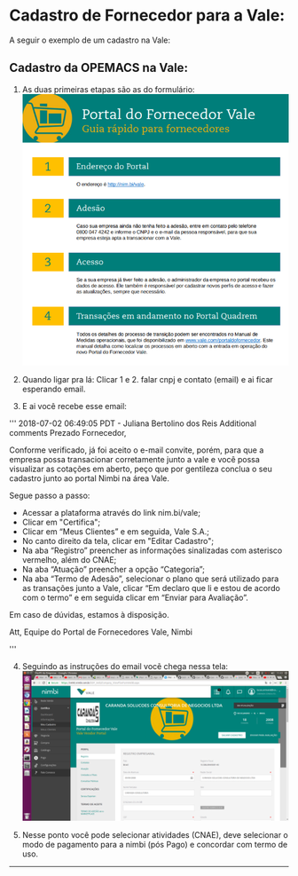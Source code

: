 # Cadastro de Fornecedor para a Vale:

A seguir o exemplo de um cadastro na Vale:

## Cadastro da OPEMACS na Vale:
1) As duas primeiras etapas são as do formulário:
![tutorial da vale](https://github.com/Lucas-Armand/Caranda/blob/master/Vale/vale1.png)

2) Quando ligar pra lá: Clicar 1 e 2. falar cnpj e contato (email) e ai ficar esperando email.

3) E ai você recebe esse email:

'''
2018-07-02 06:49:05 PDT - Juliana Bertolino dos Reis Additional comments
Prezado Fornecedor, 

Conforme verificado, já foi aceito o e-mail convite, porém, para que a empresa possa transacionar corretamente junto a vale e você possa visualizar as cotações em aberto, peço que por gentileza conclua o seu cadastro junto ao portal Nimbi na área Vale.

Segue passo a passo:
- Acessar a plataforma através do link nim.bi/vale;
- Clicar em "Certifica";
- Clicar em “Meus Clientes” e em seguida, Vale S.A.;
- No canto direito da tela, clicar em "Editar Cadastro";
- Na aba “Registro” preencher as informações sinalizadas com asterisco vermelho, além do CNAE; 
- Na aba “Atuação” preencher a opção “Categoria”;
- Na aba “Termo de Adesão”, selecionar o plano que será utilizado para as transações junto a Vale, clicar “Em declaro que li e estou de acordo com o termo” e em seguida clicar em “Enviar para Avaliação”.

Em caso de dúvidas, estamos à disposição.

Att, 
Equipe do Portal de Fornecedores Vale, Nimbi

'''

4) Seguindo as instruções do email vocẽ chega nessa tela:
![cadastro da vale](https://github.com/Lucas-Armand/Caranda/blob/master/Vale/vale2.png)

5) Nesse ponto você pode selecionar atividades (CNAE), deve selecionar o modo de pagamento para a nimbi (pós Pago) e concordar com termo de uso.



----------------------------------------------------------------------------------------------------------------


